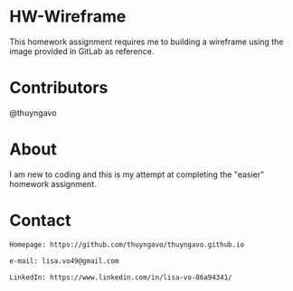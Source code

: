 # HW-Wireframe
This homework assignment requires me to building a wireframe using the image provided in GitLab as reference. 

# Contributors
@thuyngavo

# About
I am new to coding and this is my attempt at completing the "easier" homework assignment.

# Contact
```sh
Homepage: https://github.com/thuyngavo/thuyngavo.github.io
```
```sh
e-mail: lisa.vo49@gmail.com
```
```sh
LinkedIn: https://www.linkedin.com/in/lisa-vo-86a94341/
```

